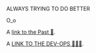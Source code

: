 ALWAYS TRYING TO DO BETTER

O_o

A [link to the Past 👾](https://digitalsmithsolutions.com/). 

A [LINK TO THE DEV-OPS 🤷🏻‍♂️](https://youtu.be/fiOMbqPHFwo](https://digitalsmithsolutions.com/hello_felo_teen_meme/)).

<!---
WeaponSmith/WeaponSmith is a ✨ special ✨ repository because its `README.md` (this file) appears on your GitHub profile.
You can click the Preview link to take a look at your changes. https://youtu.be/fiOMbqPHFwo
--->
